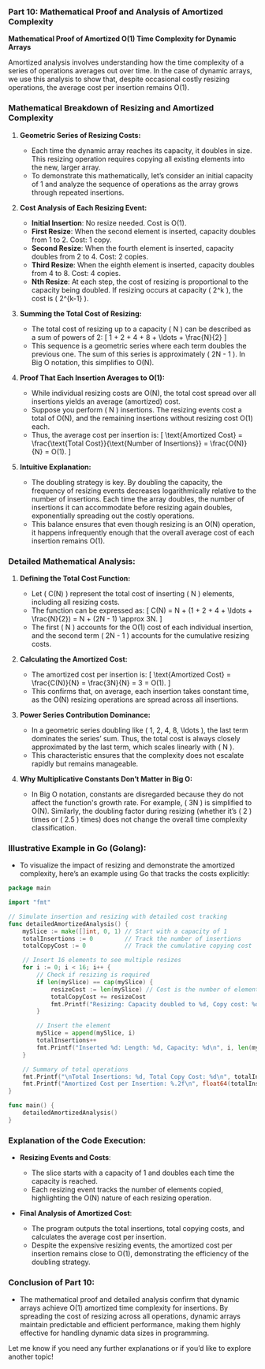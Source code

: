 ### **Part 10: Mathematical Proof and Analysis of Amortized Complexity**

**Mathematical Proof of Amortized O(1) Time Complexity for Dynamic Arrays**

Amortized analysis involves understanding how the time complexity of a series of operations averages out over time. In the case of dynamic arrays, we use this analysis to show that, despite occasional costly resizing operations, the average cost per insertion remains O(1). 

### **Mathematical Breakdown of Resizing and Amortized Complexity**

1. **Geometric Series of Resizing Costs:**
   - Each time the dynamic array reaches its capacity, it doubles in size. This resizing operation requires copying all existing elements into the new, larger array.
   - To demonstrate this mathematically, let’s consider an initial capacity of 1 and analyze the sequence of operations as the array grows through repeated insertions.

2. **Cost Analysis of Each Resizing Event:**
   - **Initial Insertion**: No resize needed. Cost is O(1).
   - **First Resize**: When the second element is inserted, capacity doubles from 1 to 2. Cost: 1 copy.
   - **Second Resize**: When the fourth element is inserted, capacity doubles from 2 to 4. Cost: 2 copies.
   - **Third Resize**: When the eighth element is inserted, capacity doubles from 4 to 8. Cost: 4 copies.
   - **Nth Resize**: At each step, the cost of resizing is proportional to the capacity being doubled. If resizing occurs at capacity \( 2^k \), the cost is \( 2^{k-1} \).

3. **Summing the Total Cost of Resizing:**
   - The total cost of resizing up to a capacity \( N \) can be described as a sum of powers of 2:
     \[
     1 + 2 + 4 + 8 + \ldots + \frac{N}{2}
     \]
   - This sequence is a geometric series where each term doubles the previous one. The sum of this series is approximately \( 2N - 1 \). In Big O notation, this simplifies to O(N).

4. **Proof That Each Insertion Averages to O(1):**
   - While individual resizing costs are O(N), the total cost spread over all insertions yields an average (amortized) cost.
   - Suppose you perform \( N \) insertions. The resizing events cost a total of O(N), and the remaining insertions without resizing cost O(1) each. 
   - Thus, the average cost per insertion is:
     \[
     \text{Amortized Cost} = \frac{\text{Total Cost}}{\text{Number of Insertions}} = \frac{O(N)}{N} = O(1).
     \]

5. **Intuitive Explanation:**
   - The doubling strategy is key. By doubling the capacity, the frequency of resizing events decreases logarithmically relative to the number of insertions. Each time the array doubles, the number of insertions it can accommodate before resizing again doubles, exponentially spreading out the costly operations.
   - This balance ensures that even though resizing is an O(N) operation, it happens infrequently enough that the overall average cost of each insertion remains O(1).

### **Detailed Mathematical Analysis:**

1. **Defining the Total Cost Function:**
   - Let \( C(N) \) represent the total cost of inserting \( N \) elements, including all resizing costs.
   - The function can be expressed as:
     \[
     C(N) = N + (1 + 2 + 4 + \ldots + \frac{N}{2}) = N + (2N - 1) \approx 3N.
     \]
   - The first \( N \) accounts for the O(1) cost of each individual insertion, and the second term \( 2N - 1 \) accounts for the cumulative resizing costs.

2. **Calculating the Amortized Cost:**
   - The amortized cost per insertion is:
     \[
     \text{Amortized Cost} = \frac{C(N)}{N} = \frac{3N}{N} = 3 = O(1).
     \]
   - This confirms that, on average, each insertion takes constant time, as the O(N) resizing operations are spread across all insertions.

3. **Power Series Contribution Dominance:**
   - In a geometric series doubling like \( 1, 2, 4, 8, \ldots \), the last term dominates the series’ sum. Thus, the total cost is always closely approximated by the last term, which scales linearly with \( N \).
   - This characteristic ensures that the complexity does not escalate rapidly but remains manageable.

4. **Why Multiplicative Constants Don’t Matter in Big O:**
   - In Big O notation, constants are disregarded because they do not affect the function's growth rate. For example, \( 3N \) is simplified to O(N). Similarly, the doubling factor during resizing (whether it’s \( 2 \) times or \( 2.5 \) times) does not change the overall time complexity classification.

### **Illustrative Example in Go (Golang):**
- To visualize the impact of resizing and demonstrate the amortized complexity, here’s an example using Go that tracks the costs explicitly:

```go
package main

import "fmt"

// Simulate insertion and resizing with detailed cost tracking
func detailedAmortizedAnalysis() {
    mySlice := make([]int, 0, 1) // Start with a capacity of 1
    totalInsertions := 0         // Track the number of insertions
    totalCopyCost := 0           // Track the cumulative copying cost

    // Insert 16 elements to see multiple resizes
    for i := 0; i < 16; i++ {
        // Check if resizing is required
        if len(mySlice) == cap(mySlice) {
            resizeCost := len(mySlice) // Cost is the number of elements copied
            totalCopyCost += resizeCost
            fmt.Printf("Resizing: Capacity doubled to %d, Copy cost: %d\n", cap(mySlice)*2, resizeCost)
        }

        // Insert the element
        mySlice = append(mySlice, i)
        totalInsertions++
        fmt.Printf("Inserted %d: Length: %d, Capacity: %d\n", i, len(mySlice), cap(mySlice))
    }

    // Summary of total operations
    fmt.Printf("\nTotal Insertions: %d, Total Copy Cost: %d\n", totalInsertions, totalCopyCost)
    fmt.Printf("Amortized Cost per Insertion: %.2f\n", float64(totalInsertions+totalCopyCost)/float64(totalInsertions))
}

func main() {
    detailedAmortizedAnalysis()
}
```

### **Explanation of the Code Execution:**
- **Resizing Events and Costs**:
  - The slice starts with a capacity of 1 and doubles each time the capacity is reached.
  - Each resizing event tracks the number of elements copied, highlighting the O(N) nature of each resizing operation.
  
- **Final Analysis of Amortized Cost**:
  - The program outputs the total insertions, total copying costs, and calculates the average cost per insertion.
  - Despite the expensive resizing events, the amortized cost per insertion remains close to O(1), demonstrating the efficiency of the doubling strategy.

### **Conclusion of Part 10:**
- The mathematical proof and detailed analysis confirm that dynamic arrays achieve O(1) amortized time complexity for insertions. By spreading the cost of resizing across all operations, dynamic arrays maintain predictable and efficient performance, making them highly effective for handling dynamic data sizes in programming.

Let me know if you need any further explanations or if you’d like to explore another topic!